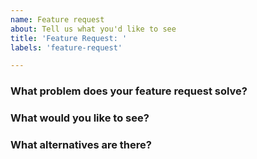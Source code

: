 ```yaml
---
name: Feature request
about: Tell us what you'd like to see
title: 'Feature Request: '
labels: 'feature-request'

---
```


<!-- Please answer these questions before submitting your issue. Thanks! -->

### What problem does your feature request solve?


### What would you like to see?


### What alternatives are there?


